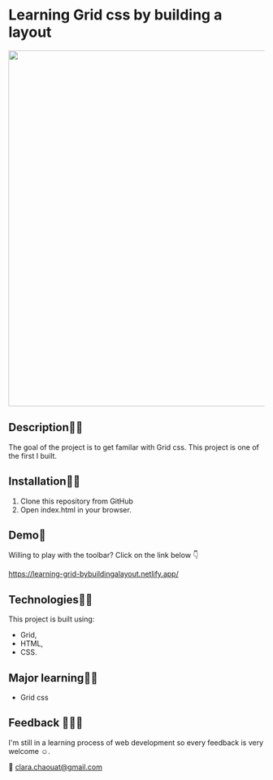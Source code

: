 # Learning Grid css by building a layout
<p align="center">
  <img width="700" src="./img/layoutgrid.gif"/>
</p>

## Description:woman_teacher:
The goal of the project is to get familar with Grid css.
This project is one of the first I built.


## Installation:man_mechanic:
1. Clone this repository from GitHub
2. Open index.html in your browser.

## Demo:man_dancing:
Willing to play with the toolbar? Click on the link below :point_down: 

https://learning-grid-bybuildingalayout.netlify.app/

## Technologies:man_technologist:
This project is built using:
- Grid,
- HTML,
- CSS.

## Major learning:woman_student:
- Grid css

## Feedback :see_no_evil::hear_no_evil::speak_no_evil: 
I'm still in a learning process of web development so every feedback is very welcome :relaxed:.

:email: clara.chaouat@gmail.com
